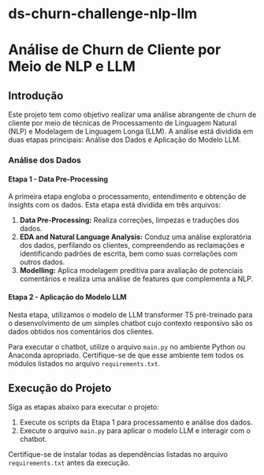 # ds-churn-challenge-nlp-llm
# Análise de Churn de Cliente por Meio de NLP e LLM

## Introdução
Este projeto tem como objetivo realizar uma análise abrangente de churn de cliente por meio de técnicas de Processamento de Linguagem Natural (NLP) e Modelagem de Linguagem Longa (LLM). A análise está dividida em duas etapas principais: Análise dos Dados e Aplicação do Modelo LLM.

### Análise dos Dados

#### Etapa 1 - Data Pre-Processing
A primeira etapa engloba o processamento, entendimento e obtenção de insights com os dados. Esta etapa está dividida em três arquivos:

1. **Data Pre-Processing:** Realiza correções, limpezas e traduções dos dados.
2. **EDA and Natural Language Analysis:** Conduz uma análise exploratória dos dados, perfilando os clientes, compreendendo as reclamações e identificando padrões de escrita, bem como suas correlações com outros dados.
3. **Modelling:** Aplica modelagem preditiva para avaliação de potenciais comentários e realiza uma análise de features que complementa a NLP.

#### Etapa 2 - Aplicação do Modelo LLM
Nesta etapa, utilizamos o modelo de LLM transformer T5 pré-treinado para o desenvolvimento de um simples chatbot cujo contexto responsivo são os dados obtidos nos comentários dos clientes.

Para executar o chatbot, utilize o arquivo `main.py` no ambiente Python ou Anaconda apropriado. Certifique-se de que esse ambiente tem todos os módulos listados no arquivo `requirements.txt`.

## Execução do Projeto
Siga as etapas abaixo para executar o projeto:

1. Execute os scripts da Etapa 1 para processamento e análise dos dados.
2. Execute o arquivo `main.py` para aplicar o modelo LLM e interagir com o chatbot.

Certifique-se de instalar todas as dependências listadas no arquivo `requirements.txt` antes da execução.



